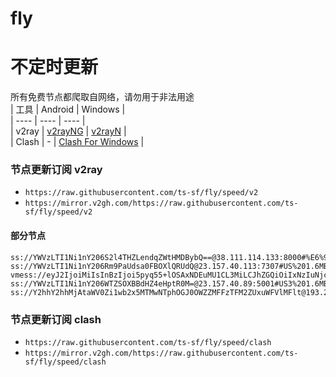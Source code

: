 # fly
# 不定时更新
所有免费节点都爬取自网络，请勿用于非法用途  
|  工具  | Android  | Windows  |  
|  ----  | ----   | ----  |  
| v2ray  | [v2rayNG](https://github.com/2dust/v2rayNG/releases) | [v2rayN](https://github.com/2dust/v2rayN/releases) |  
| Clash  | - | [Clash For Windows](https://github.com/2dust/clashN/releases) | 
  
### 节点更新订阅  v2ray
- `https://raw.githubusercontent.com/ts-sf/fly/speed/v2`  
- `https://mirror.v2gh.com/https://raw.githubusercontent.com/ts-sf/fly/speed/v2`  

#### 部分节点  
``` 
ss://YWVzLTI1Ni1nY206S2l4THZLendqZWtHMDBybQ==@38.111.114.133:8000#%E6%9C%AA%E7%9F%A53%201.9MB%2Fs
ss://YWVzLTI1Ni1nY206Rm9PaUdsa0FBOXlQRUdQ@23.157.40.113:7307#US%201.6MB%2Fs
vmess://eyJ2IjoiMiIsInBzIjoi5pyq55+lOSAxNDEuMU1CL3MiLCJhZGQiOiIxNzIuNjcuMTM4LjE0MCIsInBvcnQiOiI0NDMiLCJpZCI6IjQ0MWRhMzQyLWNlOTAtNDQxZS1iZmY5LWQyY2ViNTVlNjhjYSIsImFpZCI6IjAiLCJzY3kiOiJhdXRvIiwibmV0Ijoid3MiLCJ0eXBlIjoiIiwiaG9zdCI6Iml2aWRlb3Muc2JzIiwicGF0aCI6Ii9saW5rd3MiLCJ0bHMiOiJ0bHMiLCJzbmkiOiJpdmlkZW9zLnNicyIsInRlc3RfbmFtZSI6IjkifQ==
ss://YWVzLTI1Ni1nY206WTZSOXBBdHZ4eHptR0M=@23.157.40.89:5001#US3%201.6MB%2Fs
ss://Y2hhY2hhMjAtaWV0Zi1wb2x5MTMwNTphOGJ0OWZZMFFzTFM2ZUxuWFVlMFlt@193.29.139.237:8080#%E6%9C%AA%E7%9F%A513%203.1MB%2Fs
```
### 节点更新订阅  clash
- `https://raw.githubusercontent.com/ts-sf/fly/speed/clash`  
- `https://mirror.v2gh.com/https://raw.githubusercontent.com/ts-sf/fly/speed/clash`  


